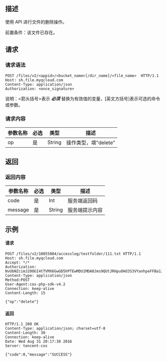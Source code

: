 ## 描述

使用 API 进行文件的删除操作。

前置条件：该文件已存在。

## 请求

### 请求语法

``` http
POST /files/v2/<appid>/<bucket_name>[/dir_name]/<file_name>  HTTP/1.1
Host: sh.file.myqcloud.com
Content-Type: application/json
Authorization: <once_signature>
```

说明：<箭头括号>表示 ***必须***  替换为有效值的变量，[英文方括号]表示可选的命令或参数。

### 请求内容

| **参数名称** | **必选** | **类型** | **描述**         |
| -------- | ------ | ------ | -------------- |
| op       | 是      | String | 操作类型，填”delete” |

## 返回

### 返回内容

| **参数名称** | **必选** | **类型** | **描述**  |
| -------- | ------ | ------ | ------- |
| code     | 是      | Int    | 服务端返回码  |
| message  | 是      | String | 服务端提示内容 |

## 示例

#### 请求

``` http
POST /files/v2/10055004/accesslog/testfolder/111.txt HTTP/1.1
Host: sh.file.myqcloud.com
Accept: */*
Authorization: NvUbNZcimJ20OGI4tTVMX6GwGD5hPTEwMDU1MDA0Jms9QUtJRHpuOHd3S3VYanhpeFFBa1JCQzJEUlhCdFBkN0NybEpRJmU9MCZ0PTE0NzI2NDU4NTgmcj0yMzY2NjE2NDkmZj0vMTAwNTUwMDQvYWNjZXNzbG9nL3Rlc3Rmb2xkZXIvMTExLnR4dCZiPWFjY2Vzc2xvZw==
Content-Type: application/json
Method:POST
User-Agent:cos-php-sdk-v4.2
Connection: keep-alive
Content-Length: 15

{"op":"delete"}
```

#### 返回

``` http
HTTP/1.1 200 OK
Content-Type: application/json; charset=utf-8
Content-Length: 30
Connection: keep-alive
Date: Wed Aug 31 20:17:38 2016
Server: tencent-cos

{"code":0,"message":"SUCCESS"}
```
